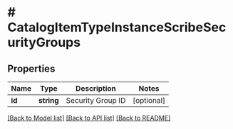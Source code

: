 # # CatalogItemTypeInstanceScribeSecurityGroups

## Properties

Name | Type | Description | Notes
------------ | ------------- | ------------- | -------------
**id** | **string** | Security Group ID | [optional]

[[Back to Model list]](../../README.md#models) [[Back to API list]](../../README.md#endpoints) [[Back to README]](../../README.md)

